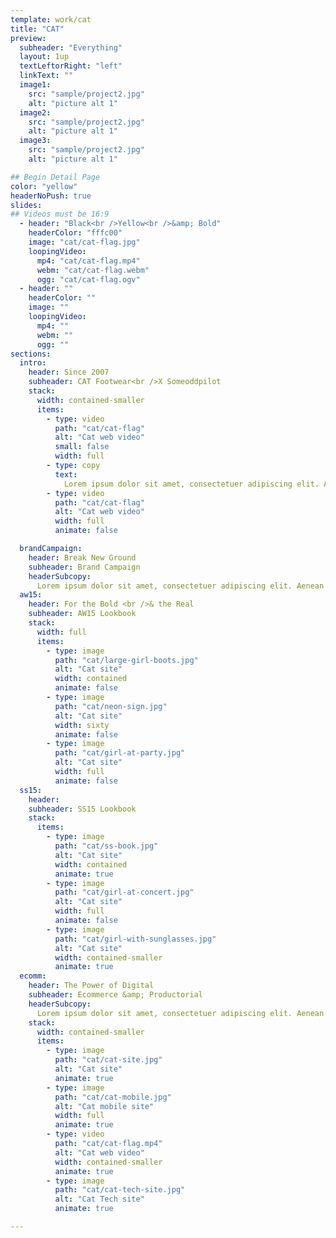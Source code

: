 ```yaml
---
template: work/cat
title: "CAT"
preview:
  subheader: "Everything"
  layout: 1up
  textLeftorRight: "left"
  linkText: ""
  image1:
    src: "sample/project2.jpg"
    alt: "picture alt 1"
  image2:
    src: "sample/project2.jpg"
    alt: "picture alt 1"
  image3:
    src: "sample/project2.jpg"
    alt: "picture alt 1"

## Begin Detail Page
color: "yellow"
headerNoPush: true
slides:
## Videos must be 16:9
  - header: "Black<br />Yellow<br />&amp; Bold"
    headerColor: "fffc00"
    image: "cat/cat-flag.jpg"
    loopingVideo:
      mp4: "cat/cat-flag.mp4"
      webm: "cat/cat-flag.webm"
      ogg: "cat/cat-flag.ogv"
  - header: ""
    headerColor: ""
    image: ""
    loopingVideo:
      mp4: ""
      webm: ""
      ogg: ""
sections:
  intro:
    header: Since 2007
    subheader: CAT Footwear<br />X Someoddpilot
    stack:
      width: contained-smaller
      items:
        - type: video
          path: "cat/cat-flag"
          alt: "Cat web video"
          small: false
          width: full
        - type: copy
          text:
            Lorem ipsum dolor sit amet, consectetuer adipiscing elit. Aenean commodo ligula eget dolor. Aenean massa. Cum sociis natoque penatibus et magnis dis parturient montes, nascetur ridiculus mus. Donec quam felis, ultricies nec, pellentesque eu, pretium quis, sem. Nulla consequat massa quis enim. Donec pede justo, fringilla vel, aliquet nec, vulputate eget, arcu. In enim justo, rhoncus ut, imperdiet a, venenatis vitae, justo. Nullam dictum felis eu pede mollis pretium.
        - type: video
          path: "cat/cat-flag"
          alt: "Cat web video"
          width: full
          animate: false

  brandCampaign:
    header: Break New Ground
    subheader: Brand Campaign
    headerSubcopy:
      Lorem ipsum dolor sit amet, consectetuer adipiscing elit. Aenean commodo ligula eget dolor. Aenean massa. Cum sociis natoque penatibus et magnis dis parturient montes, nascetur ridiculus mus. Donec quam felis, ultricies nec, pellentesque eu, pretium quis, sem. Nulla consequat massa quis enim. Donec pede justo, fringilla vel, aliquet nec, vulputate eget, arcu. In enim justo, rhoncus ut, imperdiet a, venenatis vitae, justo. Nullam dictum felis eu pede mollis pretium.
  aw15:
    header: For the Bold <br />& the Real
    subheader: AW15 Lookbook
    stack:
      width: full
      items:
        - type: image
          path: "cat/large-girl-boots.jpg"
          alt: "Cat site"
          width: contained
          animate: false
        - type: image
          path: "cat/neon-sign.jpg"
          alt: "Cat site"
          width: sixty
          animate: false
        - type: image
          path: "cat/girl-at-party.jpg"
          alt: "Cat site"
          width: full
          animate: false
  ss15:
    header:
    subheader: SS15 Lookbook
    stack:
      items:
        - type: image
          path: "cat/ss-book.jpg"
          alt: "Cat site"
          width: contained
          animate: true
        - type: image
          path: "cat/girl-at-concert.jpg"
          alt: "Cat site"
          width: full
          animate: false
        - type: image
          path: "cat/girl-with-sunglasses.jpg"
          alt: "Cat site"
          width: contained-smaller
          animate: true
  ecomm:
    header: The Power of Digital
    subheader: Ecommerce &amp; Productorial
    headerSubcopy:
      Lorem ipsum dolor sit amet, consectetuer adipiscing elit. Aenean commodo ligula eget dolor. Aenean massa. Cum sociis natoque penatibus et magnis dis parturient montes, nascetur ridiculus mus. Donec quam felis, ultricies nec, pellentesque eu, pretium quis, sem. Nulla consequat massa quis enim. Donec pede justo, fringilla vel, aliquet nec, vulputate eget, arcu. In enim justo, rhoncus ut, imperdiet a, venenatis vitae, justo. Nullam dictum felis eu pede mollis pretium.
    stack:
      width: contained-smaller
      items:
        - type: image
          path: "cat/cat-site.jpg"
          alt: "Cat site"
          animate: true
        - type: image
          path: "cat/cat-mobile.jpg"
          alt: "Cat mobile site"
          width: full
          animate: true
        - type: video
          path: "cat/cat-flag.mp4"
          alt: "Cat web video"
          width: contained-smaller
          animate: true
        - type: image
          path: "cat/cat-tech-site.jpg"
          alt: "Cat Tech site"
          animate: true

---
```

